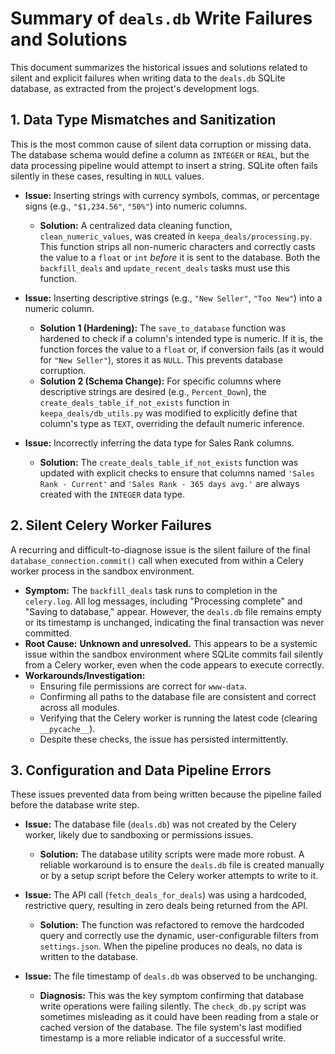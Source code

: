 # Summary of `deals.db` Write Failures and Solutions

This document summarizes the historical issues and solutions related to silent and explicit failures when writing data to the `deals.db` SQLite database, as extracted from the project's development logs.

## 1. Data Type Mismatches and Sanitization

This is the most common cause of silent data corruption or missing data. The database schema would define a column as `INTEGER` or `REAL`, but the data processing pipeline would attempt to insert a string. SQLite often fails silently in these cases, resulting in `NULL` values.

*   **Issue:** Inserting strings with currency symbols, commas, or percentage signs (e.g., `"$1,234.56"`, `"50%"`) into numeric columns.
    *   **Solution:** A centralized data cleaning function, `clean_numeric_values`, was created in `keepa_deals/processing.py`. This function strips all non-numeric characters and correctly casts the value to a `float` or `int` *before* it is sent to the database. Both the `backfill_deals` and `update_recent_deals` tasks must use this function.

*   **Issue:** Inserting descriptive strings (e.g., `"New Seller"`, `"Too New"`) into a numeric column.
    *   **Solution 1 (Hardening):** The `save_to_database` function was hardened to check if a column's intended type is numeric. If it is, the function forces the value to a `float` or, if conversion fails (as it would for `"New Seller"`), stores it as `NULL`. This prevents database corruption.
    *   **Solution 2 (Schema Change):** For specific columns where descriptive strings are desired (e.g., `Percent_Down`), the `create_deals_table_if_not_exists` function in `keepa_deals/db_utils.py` was modified to explicitly define that column's type as `TEXT`, overriding the default numeric inference.

*   **Issue:** Incorrectly inferring the data type for Sales Rank columns.
    *   **Solution:** The `create_deals_table_if_not_exists` function was updated with explicit checks to ensure that columns named `'Sales Rank - Current'` and `'Sales Rank - 365 days avg.'` are always created with the `INTEGER` data type.

## 2. Silent Celery Worker Failures

A recurring and difficult-to-diagnose issue is the silent failure of the final `database_connection.commit()` call when executed from within a Celery worker process in the sandbox environment.

*   **Symptom:** The `backfill_deals` task runs to completion in the `celery.log`. All log messages, including "Processing complete" and "Saving to database," appear. However, the `deals.db` file remains empty or its timestamp is unchanged, indicating the final transaction was never committed.
*   **Root Cause:** **Unknown and unresolved.** This appears to be a systemic issue within the sandbox environment where SQLite commits fail silently from a Celery worker, even when the code appears to execute correctly.
*   **Workarounds/Investigation:**
    *   Ensuring file permissions are correct for `www-data`.
    *   Confirming all paths to the database file are consistent and correct across all modules.
    *   Verifying that the Celery worker is running the latest code (clearing `__pycache__`).
    *   Despite these checks, the issue has persisted intermittently.

## 3. Configuration and Data Pipeline Errors

These issues prevented data from being written because the pipeline failed before the database write step.

*   **Issue:** The database file (`deals.db`) was not created by the Celery worker, likely due to sandboxing or permissions issues.
    *   **Solution:** The database utility scripts were made more robust. A reliable workaround is to ensure the `deals.db` file is created manually or by a setup script before the Celery worker attempts to write to it.

*   **Issue:** The API call (`fetch_deals_for_deals`) was using a hardcoded, restrictive query, resulting in zero deals being returned from the API.
    *   **Solution:** The function was refactored to remove the hardcoded query and correctly use the dynamic, user-configurable filters from `settings.json`. When the pipeline produces no deals, no data is written to the database.

*   **Issue:** The file timestamp of `deals.db` was observed to be unchanging.
    *   **Diagnosis:** This was the key symptom confirming that database write operations were failing silently. The `check_db.py` script was sometimes misleading as it could have been reading from a stale or cached version of the database. The file system's last modified timestamp is a more reliable indicator of a successful write.
